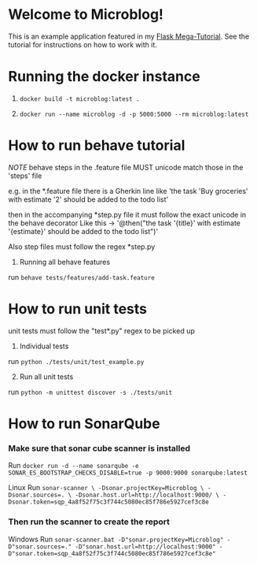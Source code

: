 # Welcome to Microblog!

This is an example application featured in my [Flask Mega-Tutorial](https://blog.miguelgrinberg.com/post/the-flask-mega-tutorial-part-i-hello-world). See the tutorial for instructions on how to work with it.

# Running the docker instance

1. ```docker build -t microblog:latest .```

2. ```docker run --name microblog -d -p 5000:5000 --rm microblog:latest```

# How to run behave tutorial

*NOTE* behave steps in the .feature file MUST unicode match those in the 'steps' file

e.g. in the *.feature file there is a Gherkin line like
'the task 'Buy groceries' with estimate '2' should be added to the todo list'

then in the accompanying *step.py file it must follow the exact unicode in the behave decorator
Like this -> '@then("the task '{title}' with estimate '{estimate}' should be added to the todo list")'


Also step files must follow the regex *step.py

1. Running all behave features

run  ```behave tests/features/add-task.feature```

# How to run unit tests

unit tests must follow the "test*.py" regex to be picked up

1. Individual tests

run ```python ./tests/unit/test_example.py ```

2. Run all unit tests

run ``` python -m unittest discover -s ./tests/unit ```

# How to run SonarQube

### Make sure that sonar cube scanner is installed

Run ``` docker run -d --name sonarqube -e SONAR_ES_BOOTSTRAP_CHECKS_DISABLE=true -p 9000:9000 sonarqube:latest ```

Linux Run ```sonar-scanner \
  -Dsonar.projectKey=Microblog \
  -Dsonar.sources=. \
  -Dsonar.host.url=http://localhost:9000/ \
  -Dsonar.token=sqp_4a8f52f75c3f744c5080ec85f786e5927cef3c8e ```

### Then run the scanner to create the report

Windows
Run ``` sonar-scanner.bat -D"sonar.projectKey=Microblog" -D"sonar.sources=." -D"sonar.host.url=http://localhost:9000" -D"sonar.token=sqp_4a8f52f75c3f744c5080ec85f786e5927cef3c8e" ```